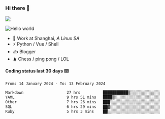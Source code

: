### Hi there 👋
![](https://komarev.com/ghpvc/?username=Xuhandsome)


<img src="https://github-readme-stats.vercel.app/api?username=XuHandsome&show_icons=true&theme=merko" alt="Hello world">

<br/>

- 🍻  Work at Shanghai, _A Linux SA_
- ⚡  Python / Vue / Shell
- ✍️  Blogger
- ♟  Chess / ping pong / LOL

#### Coding status last 30 days ⌨️

<!--START_SECTION:waka-->

```txt
From: 14 January 2024 - To: 13 February 2024

Markdown                   27 hrs          ███████████▒░░░░░░░░░░░░░   45.81 %
YAML                       9 hrs 51 mins   ████▒░░░░░░░░░░░░░░░░░░░░   16.71 %
Other                      7 hrs 26 mins   ███░░░░░░░░░░░░░░░░░░░░░░   12.64 %
SQL                        6 hrs 29 mins   ██▓░░░░░░░░░░░░░░░░░░░░░░   11.01 %
Ruby                       5 hrs 3 mins    ██░░░░░░░░░░░░░░░░░░░░░░░   08.58 %
```

<!--END_SECTION:waka-->
